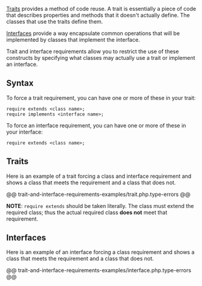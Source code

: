 [Traits](http://php.net/manual/en/language.oop5.traits.php) provides a method of code reuse. A trait is essentially a piece of code that describes properties and methods that it doesn't actually define. The classes that use the traits define them.

[Interfaces](http://php.net/manual/en/language.oop5.interfaces.php) provide a way encapsulate common operations that will be implemented by classes that implement the interface.

Trait and interface requirements allow you to restrict the use of these constructs by specifying what classes may actually use a trait or implement an interface.

## Syntax

To force a trait requirement, you can have one or more of these in your trait:

```
require extends <class name>;
require implements <interface name>;
```

To force an interface requirement, you can have one or more of these in your interface:

```
require extends <class name>;
```

## Traits

Here is an example of a trait forcing a class and interface requirement and shows a class that meets the requirement and a class that does not.

@@ trait-and-interface-requirements-examples/trait.php.type-errors @@

**NOTE**: `require extends` should be taken literally. The class must extend
the required class; thus the actual required class **does not** meet that requirement.

## Interfaces

Here is an example of an interface forcing a class requirement and shows a class that meets the requirement and a class that does not.

@@ trait-and-interface-requirements-examples/interface.php.type-errors @@

